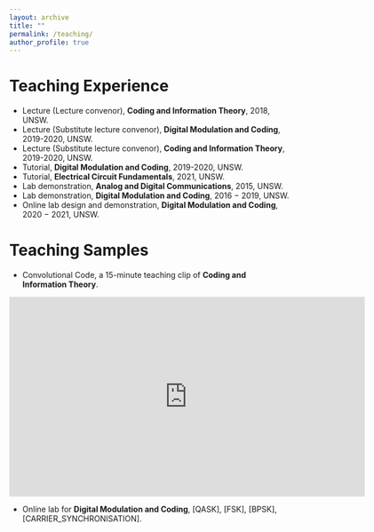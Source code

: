```yaml
---
layout: archive
title: ""
permalink: /teaching/
author_profile: true
---
```



Teaching Experience
======
- Lecture (Lecture convenor), **Coding and Information Theory**, 2018, UNSW.
- Lecture (Substitute lecture convenor), **Digital Modulation and Coding**,  2019-2020, UNSW.
- Lecture (Substitute lecture convenor), **Coding and Information Theory**, 2019-2020, UNSW.
- Tutorial, **Digital Modulation and Coding**, 2019-2020, UNSW.
- Tutorial, **Electrical Circuit Fundamentals**, 2021, UNSW.
- Lab demonstration, **Analog and Digital Communications**, 2015, UNSW.
- Lab demonstration, **Digital Modulation and Coding**, 2016 − 2019, UNSW.
- Online lab design and demonstration, **Digital Modulation and Coding**, 2020 − 2021, UNSW.

Teaching Samples
======
- Convolutional Code, a 15-minute teaching clip of **Coding and Information Theory**.
  
<iframe id="ytplayer" type="text/html" width="640" height="360"
  src="https://www.youtube.com/embed/Rx6rOq9IIuA?si=szY_0sJp7J0YhSo-&amp;controls=0"
  frameborder="0"></iframe>

- Online lab for **Digital Modulation and Coding**, [QASK], [FSK], [BPSK], [CARRIER_SYNCHRONISATION].


